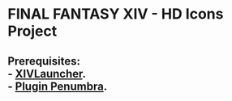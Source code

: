 # FINAL FANTASY XIV - HD Icons Project

<h2>
	<p>
		Prerequisites:<br>
		- <a href="https://github.com/goatcorp/FFXIVQuickLauncher"><b>XIVLauncher</b></a>.<br>
		- <a href="https://github.com/xivdev/Penumbra"><b>Plugin Penumbra</b></a>.<br>
	</p>
</h2>